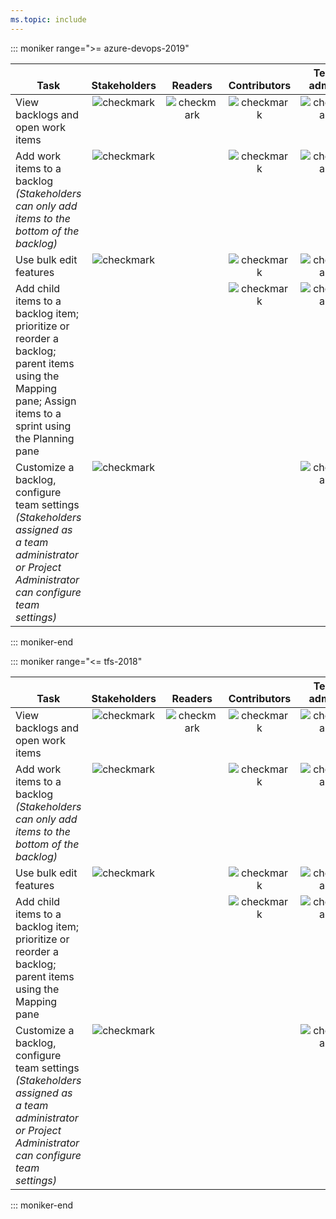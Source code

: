 ```yaml
---
ms.topic: include
---
```


::: moniker range=">= azure-devops-2019"

<table>
<tr valign="bottom">
<th width="41%">Task</th>
<th width="15%">Stakeholders</th>
<th width="12%">Readers</th>
<th width="15%">Contributors</th>
<th width="17%">Team admins</th>
</tr>
<tbody valign="top" align="center">
<tr>
<td align="left">View backlogs and open work items</td>
<td><img src="/azure/devops/_img/icons/checkmark.png" alt="checkmark"/></td>
<td><img src="/azure/devops/_img/icons/checkmark.png" alt="checkmark"/></td>
<td><img src="/azure/devops/_img/icons/checkmark.png" alt="checkmark"/></td>
<td><img src="/azure/devops/_img/icons/checkmark.png" alt="checkmark"/></td>
</tr>
<tr>
<td align="left">Add work items to a backlog<br/><em>(Stakeholders can only add items to the bottom of the backlog)</em></td>
<td><img src="/azure/devops/_img/icons/checkmark.png" alt="checkmark"/></td>
<td></td>
<td><img src="/azure/devops/_img/icons/checkmark.png" alt="checkmark"/></td>
<td><img src="/azure/devops/_img/icons/checkmark.png" alt="checkmark"/></td>
</tr>
<tr>
<td align="left">Use bulk edit features
</td>
<td><img src="/azure/devops/_img/icons/checkmark.png" alt="checkmark"/></td>
<td> </td>
<td><img src="/azure/devops/_img/icons/checkmark.png" alt="checkmark"/></td>
<td><img src="/azure/devops/_img/icons/checkmark.png" alt="checkmark"/></td>
</tr>
<tr>
<td align="left">Add child items to a backlog item; prioritize or reorder a backlog; parent items using the Mapping pane; Assign items to a sprint using the Planning pane </td>
<td> </td>
<td></td>
<td><img src="/azure/devops/_img/icons/checkmark.png" alt="checkmark"/></td>
<td><img src="/azure/devops/_img/icons/checkmark.png" alt="checkmark"/></td>
</tr>
<tr>
<td align="left">Customize a backlog, configure team settings<br/><em>(Stakeholders assigned as a team administrator or Project Administrator can configure team settings)</em></td>
<td><img src="/azure/devops/_img/icons/checkmark.png" alt="checkmark"/></td>
<td> </td>
<td> </td>
<td><img src="/azure/devops/_img/icons/checkmark.png" alt="checkmark"/></td>
</tr>
</tbody>
</table>

::: moniker-end    



::: moniker range="<= tfs-2018"

<table>
<tr valign="bottom">
<th width="41%">Task</th>
<th width="15%">Stakeholders</th>
<th width="12%">Readers</th>
<th width="15%">Contributors</th>
<th width="17%">Team admins</th>
</tr>
<tbody valign="top" align="center">
<tr>
<td align="left">View backlogs and open work items</td>
<td><img src="/azure/devops/_img/icons/checkmark.png" alt="checkmark"/></td>
<td><img src="/azure/devops/_img/icons/checkmark.png" alt="checkmark"/></td>
<td><img src="/azure/devops/_img/icons/checkmark.png" alt="checkmark"/></td>
<td><img src="/azure/devops/_img/icons/checkmark.png" alt="checkmark"/></td>
</tr>
<tr>
<td align="left">Add work items to a backlog<br/><em>(Stakeholders can only add items to the bottom of the backlog)</em></td>
<td><img src="/azure/devops/_img/icons/checkmark.png" alt="checkmark"/></td>
<td></td>
<td><img src="/azure/devops/_img/icons/checkmark.png" alt="checkmark"/></td>
<td><img src="/azure/devops/_img/icons/checkmark.png" alt="checkmark"/></td>
</tr>
<tr>
<td align="left">Use bulk edit features
</td>
<td><img src="/azure/devops/_img/icons/checkmark.png" alt="checkmark"/></td>
<td> </td>
<td><img src="/azure/devops/_img/icons/checkmark.png" alt="checkmark"/></td>
<td><img src="/azure/devops/_img/icons/checkmark.png" alt="checkmark"/></td>
</tr>
<tr>
<td align="left">Add child items to a backlog item; prioritize or reorder a backlog; parent items using the Mapping pane</td>
<td> </td>
<td></td>
<td><img src="/azure/devops/_img/icons/checkmark.png" alt="checkmark"/></td>
<td><img src="/azure/devops/_img/icons/checkmark.png" alt="checkmark"/></td>
</tr>
<tr>
<td align="left">Customize a backlog, configure team settings<br/><em>(Stakeholders assigned as a team administrator or Project Administrator can configure team settings)</em></td>
<td><img src="/azure/devops/_img/icons/checkmark.png" alt="checkmark"/></td>
<td> </td>
<td> </td>
<td><img src="/azure/devops/_img/icons/checkmark.png" alt="checkmark"/></td>
</tr>
</tbody>
</table>

::: moniker-end    

